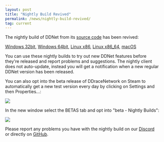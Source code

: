 ```yaml
---
layout: post
title: "Nightly Build Revived"
permalink: /news/nightly-build-revived/
tag: current
---
```

The nightly build of DDNet from its [source code](https://github.com/ddnet/ddnet/) has been revived:

<a href="/downloads/DDNet-nightly-win32.zip">Windows&nbsp;32bit</a>, <a href="/downloads/DDNet-nightly-win64.zip">Windows&nbsp;64bit</a>, <a href="/downloads/DDNet-nightly-linux_x86.tar.xz">Linux&nbsp;x86</a>, <a href="/downloads/DDNet-nightly-linux_x86_64.tar.xz">Linux&nbsp;x86_64</a>, <a href="/downloads/DDNet-nightly-osx.dmg">macOS</a>

You can use these nightly builds to try out new DDNet features before they're released and report problems and suggestions. The nightly client does not auto-update, instead you will get a notification when a new regular DDNet version has been released.

You can also opt into the beta release of DDraceNetwork on Steam to automatically get a new test version every day by clicking on Settings and then Properties...:

<img class="demo" src="/steambeta1.png">

In the new window select the BETAS tab and opt into "beta - Nightly Builds":

<img class="demo" src="/steambeta2.png">

Please report any problems you have with the nightly build on our [Discord](https://ddnet.tw/discord) or directly on [GitHub](https://github.com/ddnet/ddnet/issues/).
